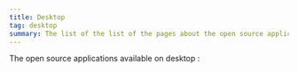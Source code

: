 ```yaml
---
title: Desktop
tag: desktop
summary: The list of the list of the pages about the open source applications available on desktop.
---
```


The open source applications available on desktop :